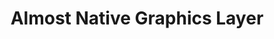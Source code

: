 ---
layout: posts_by_category
categories: angle
title: Almost Native Graphics Layer
permalink: /category/angle
---